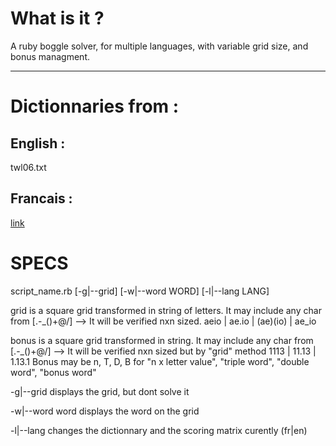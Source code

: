 # What is it ?
A ruby boggle solver, for multiple languages, with variable grid size, and bonus managment.

----

# Dictionnaries from :
## English :
twl06.txt 
## Francais :
[link](http://www.pallier.org/ressources/dicofr/liste.de.mots.francais.frgut.txt)

# SPECS

 script_name.rb <grid> <bonus> [-g|--grid] [-w|--word WORD] [-l|--lang LANG]

 grid is a square grid transformed in string of letters. It may include any char from [.-_()+@/]
   --> It will be verified nxn sized.
   aeio | ae.io | (ae)(io) | ae_io


 bonus is a square grid transformed in string. It may include any char from [.-_()+@/]
   --> It will be verified nxn sized but by "grid" method
   1113 | 11.13 | 1.13.1
   Bonus may be n, T, D, B for "n x letter value", "triple word", "double word", "bonus word"

 -g|--grid displays the grid, but dont solve it

 -w|--word word displays the word on the grid

 -l|--lang changes the dictionnary and the scoring matrix curently (fr|en)

